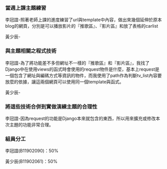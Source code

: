 ### 當週上課主題練習
李冠誼-照著老師上課的進度練習了url與template中內容，做出來幾個延伸於原本blog的網頁，分別是可以播放影片的『推歌區』、『影片區』和放了表格的carlist

黃少辰-

### 與主題相關之程式技術
李冠誼-為了將功能差不多但網址不一樣的『推歌區』和『影片區』，我找了Django中在使用views的函式時會使用的request物件是什麼，基本上request是一個包含了網址與編碼方式等資訊的物件，而我使用了path作為判斷tv_list內容要放麼的依據，讓這兩個網頁可以使用同一個template與函式。

黃少辰-

### 將這些技術合併到實做演練主題的合理性
李冠誼-因為request的功能是Django本來就包含的東西，所以用來擴充或修改本次主題的功能非常合理。

### 組員分工
李冠誼(B11902090)：50%

黃少辰(B11902061)：50%